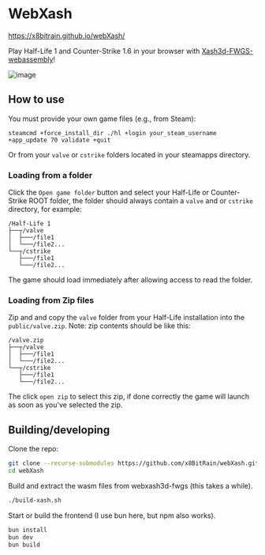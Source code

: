 # WebXash

https://x8bitrain.github.io/webXash/

Play Half-Life 1 and Counter-Strike 1.6 in your browser with [Xash3d-FWGS-webassembly](https://github.com/yohimik/webxash3d-fwgs)!

![image](https://github.com/user-attachments/assets/46d9265a-8e1a-4f80-8419-f7b04aa7925b)


## How to use

You must provide your own game files (e.g., from Steam):

```shell
steamcmd +force_install_dir ./hl +login your_steam_username +app_update 70 validate +quit
```

Or from your `valve` or `cstrike` folders located in your steamapps directory.

### Loading from a folder

Click the `Open game folder` button and select your Half-Life or Counter-Strike ROOT folder, the folder should always contain a `valve` and or `cstrike` directory, for example:

```shell
/Half-Life 1
├──┬/valve                  
│  ├───/file1           
│  └───/file2...  
└──┬/cstrike                  
   ├───/file1           
   └───/file2...  
```

The game should load immediately after allowing access to read the folder.

### Loading from Zip files

Zip and and copy the `valve` folder from your Half-Life installation into the `public/valve.zip`.
Note: zip contents should be like this:
```shell
/valve.zip
├──┬/valve                  
│  ├───/file1           
│  └───/file2...  
└──┬/cstrike                  
   ├───/file1           
   └───/file2...  
```

The click `open zip` to select this zip, if done correctly the game will launch as soon as you've selected the zip.

## Building/developing
Clone the repo:

```bash
git clone --recurse-submodules https://github.com/x8BitRain/webXash.git
cd webXash
```

Build and extract the wasm files from webxash3d-fwgs (this takes a while).

```bash
./build-xash.sh
```

Start or build the frontend (I use bun here, but npm also works).

```bash
bun install
bun dev
bun build
```
